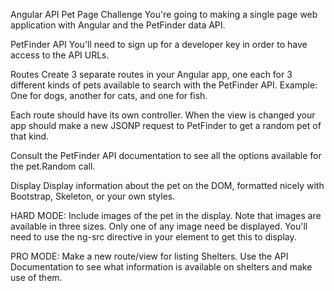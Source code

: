 

Angular API Pet Page Challenge
You're going to making a single page web application with Angular and the PetFinder data API.

PetFinder API
You'll need to sign up for a developer key in order to have access to the API URLs.

Routes
Create 3 separate routes in your Angular app, one each for 3 different kinds of pets available to search with the PetFinder API. Example: One for dogs, another for cats, and one for fish.

Each route should have its own controller. When the view is changed your app should make a new JSONP request to PetFinder to get a random pet of that kind.

Consult the PetFinder API documentation to see all the options available for the pet.Random call.

Display
Display information about the pet on the DOM, formatted nicely with Bootstrap, Skeleton, or your own styles.

HARD MODE:
Include images of the pet in the display. Note that images are available in three sizes. Only one of any image need be displayed. You'll need to use the ng-src directive in your  element to get this to display.

PRO MODE:
Make a new route/view for listing Shelters. Use the API Documentation to see what information is available on shelters and make use of them.

